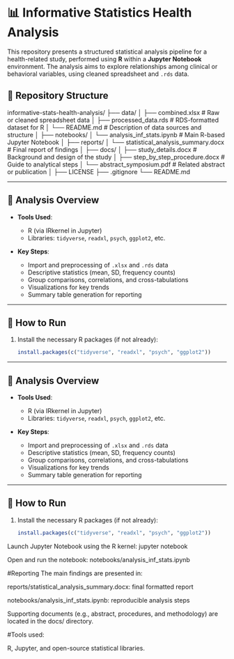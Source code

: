 # 📊 Informative Statistics Health Analysis

This repository presents a structured statistical analysis pipeline for a health-related study, performed using **R** within a **Jupyter Notebook** environment. The analysis aims to explore relationships among clinical or behavioral variables, using cleaned spreadsheet and `.rds` data.

## 📁 Repository Structure

informative-stats-health-analysis/
├── data/
│ ├── combined.xlsx # Raw or cleaned spreadsheet data
│ ├── processed_data.rds # RDS-formatted dataset for R
│ └── README.md # Description of data sources and structure
│
├── notebooks/
│ └── analysis_inf_stats.ipynb # Main R-based Jupyter Notebook
│
├── reports/
│ └── statistical_analysis_summary.docx # Final report of findings
│
├── docs/
│ ├── study_details.docx # Background and design of the study
│ ├── step_by_step_procedure.docx # Guide to analytical steps
│ └── abstract_symposium.pdf # Related abstract or publication
│
├── LICENSE
├── .gitignore
└── README.md


---

## 🧪 Analysis Overview

- **Tools Used**:  
  - R (via IRkernel in Jupyter)  
  - Libraries: `tidyverse`, `readxl`, `psych`, `ggplot2`, etc.

- **Key Steps**:
  - Import and preprocessing of `.xlsx` and `.rds` data
  - Descriptive statistics (mean, SD, frequency counts)
  - Group comparisons, correlations, and cross-tabulations
  - Visualizations for key trends
  - Summary table generation for reporting

---

## 🔧 How to Run

1. Install the necessary R packages (if not already):
   ```r
   install.packages(c("tidyverse", "readxl", "psych", "ggplot2"))


---

## 🧪 Analysis Overview

- **Tools Used**:  
  - R (via IRkernel in Jupyter)  
  - Libraries: `tidyverse`, `readxl`, `psych`, `ggplot2`, etc.

- **Key Steps**:
  - Import and preprocessing of `.xlsx` and `.rds` data
  - Descriptive statistics (mean, SD, frequency counts)
  - Group comparisons, correlations, and cross-tabulations
  - Visualizations for key trends
  - Summary table generation for reporting

---

## 🔧 How to Run

1. Install the necessary R packages (if not already):
   ```r
   install.packages(c("tidyverse", "readxl", "psych", "ggplot2"))

Launch Jupyter Notebook using the R kernel:
jupyter notebook

Open and run the notebook:
notebooks/analysis_inf_stats.ipynb

#Reporting
The main findings are presented in:

reports/statistical_analysis_summary.docx: final formatted report

notebooks/analysis_inf_stats.ipynb: reproducible analysis steps

Supporting documents (e.g., abstract, procedures, and methodology) are located in the docs/ directory.


#Tools used: 

R, Jupyter, and open-source statistical libraries.


